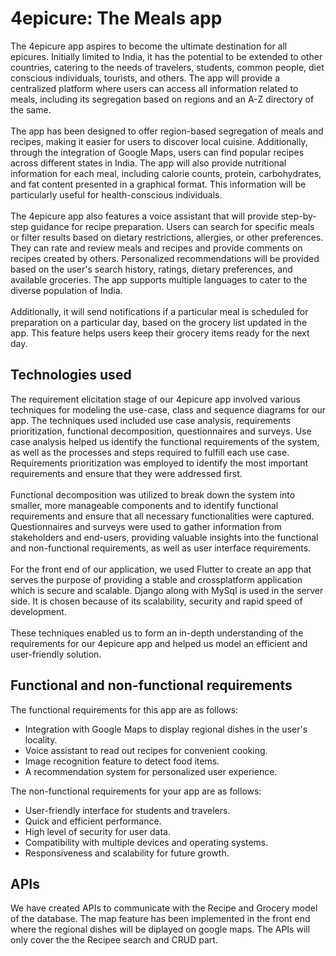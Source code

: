# 4epicure: The Meals app
The 4epicure app aspires to become the ultimate destination for all epicures. Initially
limited to India, it has the potential to be extended to other countries, catering to the needs of
travelers, students, common people, diet conscious individuals, tourists, and others. The app will
provide a centralized platform where users can access all information related to meals, including
its segregation based on regions and an A-Z directory of the same.<br><br>
The app has been designed to offer region-based segregation of meals and recipes,
making it easier for users to discover local cuisine. Additionally, through the integration of
Google Maps, users can find popular recipes across different states in India. The app will also
provide nutritional information for each meal, including calorie counts, protein, carbohydrates,
and fat content presented in a graphical format. This information will be particularly useful for
health-conscious individuals.<br><br>
The 4epicure app also features a voice assistant that will provide step-by-step guidance
for recipe preparation. Users can search for specific meals or filter results based on dietary
restrictions, allergies, or other preferences. They can rate and review meals and recipes and
provide comments on recipes created by others. Personalized recommendations will be provided
based on the user's search history, ratings, dietary preferences, and available groceries.
The app supports multiple languages to cater to the diverse population of India.<br><br>
Additionally, it will send notifications if a particular meal is scheduled for preparation on a
particular day, based on the grocery list updated in the app. This feature helps users keep their
grocery items ready for the next day.

## Technologies used
The requirement elicitation stage of our 4epicure app involved various techniques for
modeling the use-case, class and sequence diagrams for our app. The techniques used included
use case analysis, requirements prioritization, functional decomposition, questionnaires and
surveys. Use case analysis helped us identify the functional requirements of the system, as well
as the processes and steps required to fulfill each use case. Requirements prioritization was
employed to identify the most important requirements and ensure that they were addressed first.<br><br>
Functional decomposition was utilized to break down the system into smaller, more
manageable components and to identify functional requirements and ensure that all necessary
functionalities were captured. Questionnaires and surveys were used to gather information from
stakeholders and end-users, providing valuable insights into the functional and non-functional
requirements, as well as user interface requirements.<br><br>
For the front end of our application, we used Flutter to create an app that serves the purpose of providing a stable and crossplatform 
application which is secure and scalable.
Django along with MySql is used in the server side. It is chosen because of its scalability, security and rapid speed of development.<br><br>
These techniques enabled us to form an in-depth understanding of the requirements for
our 4epicure app and helped us model an efficient and user-friendly solution.

## Functional and non-functional requirements
The functional requirements for this app are as follows:
* Integration with Google Maps to display regional dishes in the user's locality.
* Voice assistant to read out recipes for convenient cooking.
* Image recognition feature to detect food items.
* A recommendation system for personalized user experience. <br>

The non-functional requirements for your app are as follows:
* User-friendly interface for students and travelers.
* Quick and efficient performance.
* High level of security for user data.
* Compatibility with multiple devices and operating systems.
* Responsiveness and scalability for future growth.

## APIs
We have created APIs to communicate with the Recipe and Grocery model of the database. The map feature has been implemented in the front end where the regional dishes will be diplayed on google maps. The APIs will only cover the the Recipee search and CRUD part.
